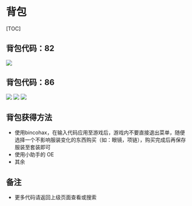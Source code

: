 



# 背包


[TOC]
##  背包代码：82
![](assets/1-g/304-2.png=900-)

##  背包代码：86
![](assets/1-g/301-1.png=900-)
![](assets/1-g/302-1.png=900-)
![](assets/1-g/303-1.png=900-)
## 背包获得方法
- 使用bincohax，在输入代码应用至游戏后，游戏内不要直接退出菜单，随便选择一个不影响服装变化的东西购买（如：眼镜，项链），购买完成后再保存服装至套装即可
- 使用小助手的 OE
- 其余

## 备注

- 更多代码请返回上级页面查看或搜索
